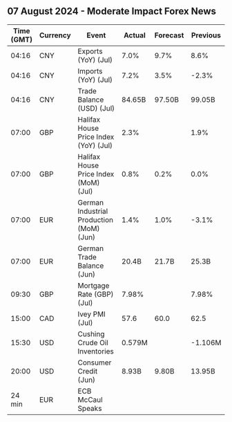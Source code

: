 ## 07 August 2024 - Moderate Impact Forex News

| Time (GMT) | Currency | Event | Actual | Forecast | Previous |
|------|----------|-------|--------|----------|----------|
| 04:16 | CNY | Exports (YoY) (Jul) | 7.0% | 9.7% | 8.6% |
| 04:16 | CNY | Imports (YoY) (Jul) | 7.2% | 3.5% | -2.3% |
| 04:16 | CNY | Trade Balance (USD) (Jul) | 84.65B | 97.50B | 99.05B |
| 07:00 | GBP | Halifax House Price Index (YoY) (Jul) | 2.3% |  | 1.9% |
| 07:00 | GBP | Halifax House Price Index (MoM) (Jul) | 0.8% | 0.2% | 0.0% |
| 07:00 | EUR | German Industrial Production (MoM) (Jun) | 1.4% | 1.0% | -3.1% |
| 07:00 | EUR | German Trade Balance (Jun) | 20.4B | 21.7B | 25.3B |
| 09:30 | GBP | Mortgage Rate (GBP) (Jul) | 7.98% |  | 7.98% |
| 15:00 | CAD | Ivey PMI (Jul) | 57.6 | 60.0 | 62.5 |
| 15:30 | USD | Cushing Crude Oil Inventories | 0.579M |  | -1.106M |
| 20:00 | USD | Consumer Credit (Jun) | 8.93B | 9.80B | 13.95B |
| 24 min | EUR | ECB McCaul Speaks |  |  |  |
